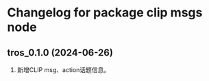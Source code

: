 # Changelog for package clip msgs node

tros_0.1.0 (2024-06-26)
------------------
1. 新增CLIP msg、action话题信息。